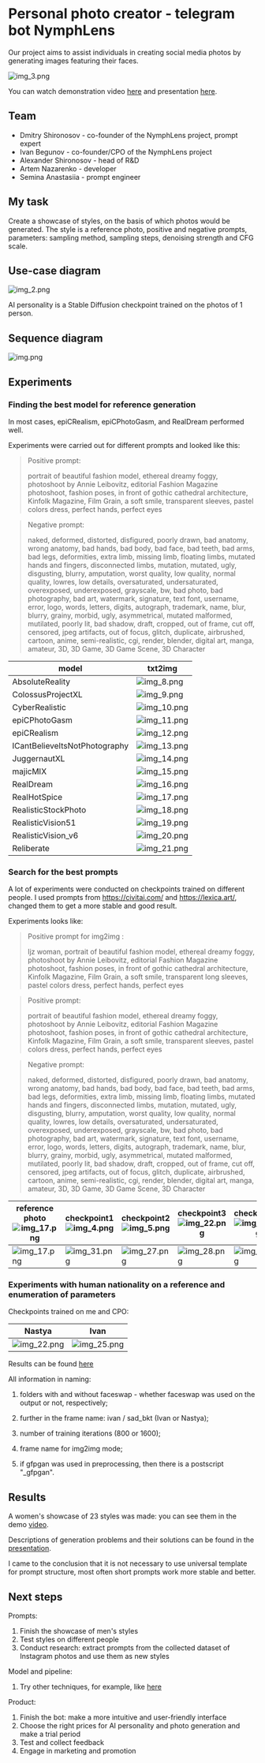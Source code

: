 # Personal photo creator - telegram bot NymphLens

Our project aims to assist individuals in creating social media photos by generating images featuring their faces.

![img_3.png](img/img_3.png)

You can watch demonstration video [here](https://drive.google.com/file/d/1Lxk5jLsxXJJOfkEsO-K_JyZHNIn1w6vW/view?usp=drive_link)
and presentation [here](/presentation.pdf).

## Team
- Dmitry Shironosov - co-founder of the NymphLens project, prompt expert
- Ivan Begunov - co-founder/CPO of the NymphLens project
- Alexander Shironosov - head of R&D
- Artem Nazarenko - developer
- Semina Anastasiia - prompt engineer

## My task

Create a showcase of styles, on the basis of which photos would be generated. The style is a reference photo, positive and negative prompts, parameters: sampling method, sampling steps, denoising strength and CFG scale.

## Use-case diagram

![img_2.png](img/img_2.png)

AI personality is a Stable Diffusion checkpoint trained on the photos of 1 person.

## Sequence diagram

![img.png](img/img.png)

## Experiments

### Finding the best model for reference generation 

In most cases, epiCRealism, epiCPhotoGasm, and RealDream performed well.

Experiments were carried out for different prompts and looked like this:


> Positive prompt:
> 
> portrait of beautiful fashion model, ethereal dreamy foggy, photoshoot by Annie Leibovitz, editorial Fashion Magazine photoshoot, fashion poses, in front of gothic cathedral architecture, Kinfolk Magazine, Film Grain, a soft smile, transparent sleeves, pastel colors dress, perfect hands, perfect eyes

> Negative prompt:
> 
> naked, deformed, distorted, disfigured, poorly drawn, bad anatomy, wrong anatomy, bad hands, bad body, bad face, bad teeth, bad arms, bad legs, deformities, extra limb, missing limb, floating limbs, mutated hands and fingers, disconnected limbs, mutation, mutated, ugly, disgusting, blurry, amputation,  worst quality, low quality, normal quality, lowres, low details, oversaturated, undersaturated, overexposed, underexposed, grayscale, bw, bad photo, bad photography, bad art, watermark, signature, text font, username, error, logo, words, letters, digits, autograph, trademark, name, blur, blurry, grainy, morbid, ugly, asymmetrical, mutated malformed, mutilated, poorly lit, bad shadow, draft, cropped, out of frame, cut off, censored, jpeg artifacts, out of focus, glitch, duplicate, airbrushed, cartoon, anime, semi-realistic, cgi, render, blender, digital art, manga, amateur, 3D, 3D Game, 3D Game Scene, 3D Character

| model                         | txt2img                   |
|-------------------------------|---------------------------|
| AbsoluteReality               | ![img_8.png](img/img_8.png)   |
| ColossusProjectXL             | ![img_9.png](img/img_9.png)   |
| CyberRealistic                | ![img_10.png](img/img_10.png) |
| epiCPhotoGasm                 | ![img_11.png](img/img_11.png) |
| epiCRealism                   | ![img_12.png](img/img_12.png) |
| ICantBelieveItsNotPhotography | ![img_13.png](img/img_13.png) |
| JuggernautXL                  | ![img_14.png](img/img_14.png) |
| majicMIX                      | ![img_15.png](img/img_15.png) |
| RealDream                     | ![img_16.png](img/img_16.png) |
| RealHotSpice                  | ![img_17.png](img/img_17.png) |
| RealisticStockPhoto           | ![img_18.png](img/img_18.png) |
| RealisticVision51             | ![img_19.png](img/img_19.png) |
| RealisticVision_v6            | ![img_20.png](img/img_20.png) |
| Reliberate                    | ![img_21.png](img/img_21.png) |


### Search for the best prompts

A lot of experiments were conducted on checkpoints trained on different people. I used prompts from https://civitai.com/ and https://lexica.art/, changed them to get a more stable and good result. 

Experiments looks like:

> Positive prompt for img2img : 
> 
> ljz woman, portrait of beautiful fashion model, ethereal dreamy foggy, photoshoot by Annie Leibovitz, editorial Fashion Magazine photoshoot, fashion poses, in front of gothic cathedral architecture, Kinfolk Magazine, Film Grain, a soft smile, transparent long sleeves, pastel colors dress, perfect hands, perfect eyes

> Positive prompt:
> 
> portrait of beautiful fashion model, ethereal dreamy foggy, photoshoot by Annie Leibovitz, editorial Fashion Magazine photoshoot, fashion poses, in front of gothic cathedral architecture, Kinfolk Magazine, Film Grain, a soft smile, transparent sleeves, pastel colors dress, perfect hands, perfect eyes

>Negative prompt:
> 
> naked, deformed, distorted, disfigured, poorly drawn, bad anatomy, wrong anatomy, bad hands, bad body, bad face, bad teeth, bad arms, bad legs, deformities, extra limb, missing limb, floating limbs, mutated hands and fingers, disconnected limbs, mutation, mutated, ugly, disgusting, blurry, amputation,  worst quality, low quality, normal quality, lowres, low details, oversaturated, undersaturated, overexposed, underexposed, grayscale, bw, bad photo, bad photography, bad art, watermark, signature, text font, username, error, logo, words, letters, digits, autograph, trademark, name, blur, blurry, grainy, morbid, ugly, asymmetrical, mutated malformed, mutilated, poorly lit, bad shadow, draft, cropped, out of frame, cut off, censored, jpeg artifacts, out of focus, glitch, duplicate, airbrushed, cartoon, anime, semi-realistic, cgi, render, blender, digital art, manga, amateur, 3D, 3D Game, 3D Game Scene, 3D Character

| reference photo   ![img_17.png](img/img_17.png) | checkpoint1 ![img_4.png](img/img_4.png) | checkpoint2 ![img_5.png](img/img_5.png) | checkpoint3 ![img_22.png](img/img_22.png) | checkpoint4     ![img_32.png](img/img_32.png) | checkpoint5 ![img_33.png](img/img_33.png) |
|---------------------------------------------|-------------------------------------|-------------------------------------|---------------------------------------|-------------------------------------------|---------------------------------------|
| ![img_17.png](img/img_17.png)                   | ![img_31.png](img/img_31.png)           | ![img_27.png](img/img_27.png)           | ![img_28.png](img/img_28.png)             | ![img_29.png](img/img_29.png)                 | ![img_30.png](img/img_30.png)             | 


### Experiments with human nationality on a reference and enumeration of parameters

Checkpoints trained on me and CPO:

| Nastya                     |     Ivan             |
|----------------------------|---------------------------|
| ![img_22.png](img/img_22.png)  |![img_25.png](img/img_25.png)|

Results can be found [here](https://drive.google.com/drive/folders/1bi_MzMdOjwfO-u7Q8jPTBUivkB5vxidk?usp=sharing)

All information in naming:

1) folders with and without faceswap - whether faceswap was used on the output or not, respectively;

2) further in the frame name: ivan / sad_bkt (Ivan or Nastya);

3) number of training iterations (800 or 1600);

4) frame name for img2img mode;

5) if gfpgan was used in preprocessing, then there is a postscript "_gfpgan".

## Results

A women's showcase of 23 styles was made: you can see them in the demo [video](https://drive.google.com/file/d/1Lxk5jLsxXJJOfkEsO-K_JyZHNIn1w6vW/view?usp=drive_link).

Descriptions of generation problems and their solutions can be found in the [presentation](/presentation.pdf).

I came to the conclusion that it is not necessary to use universal template for prompt structure, most often short prompts work more stable and better.

## Next steps

Prompts:
1. Finish the showcase of men's styles
2. Test styles on different people
3. Conduct research: extract prompts from the collected dataset of Instagram photos and use them as new styles

Model and pipeline:
1. Try other techniques, for example, like [here](https://photo-maker.github.io/)

Product:
1. Finish the bot: make a more intuitive and user-friendly interface
2. Choose the right prices for AI personality and photo generation and make a trial period
3. Test and collect feedback
4. Engage in marketing and promotion
